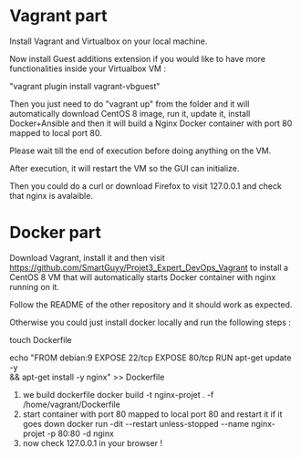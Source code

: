 # Vagrant part
 
Install Vagrant and Virtualbox on your local machine.

Now install Guest additions extension if you would like to have more functionalities inside your Virtualbox VM :

"vagrant plugin install vagrant-vbguest"

Then you just need to do "vagrant up" from the folder and it will automatically download CentOS 8 image, run it, update it, install Docker+Ansible and then it will build a Nginx Docker container with port 80 mapped to local port 80.

Please wait till the end of execution before doing anything on the VM.

After execution, it will restart the VM so the GUI can initialize.

Then you could do a curl or download Firefox to visit 127.0.0.1 and check that nginx is avalaible.

# Docker part

Download Vagrant, install it and then visit https://github.com/SmartGuyy/Projet3_Expert_DevOps_Vagrant to install a CentOS 8 VM that will automatically starts Docker container with nginx running on it.

Follow the README of the other repository and it should work as expected.

Otherwise you could just install docker locally and run the following steps : 

touch Dockerfile

echo "FROM debian:9 
EXPOSE 22/tcp
EXPOSE 80/tcp
RUN apt-get update -y \
&& apt-get install -y nginx" >> Dockerfile
1) we build dockerfile
docker build -t nginx-projet . -f /home/vagrant/Dockerfile
2) start container with port 80 mapped to local port 80 and restart it if it goes down
docker run -dit --restart unless-stopped --name nginx-projet -p 80:80 -d nginx  
3) now check 127.0.0.1 in your browser !
 
